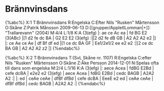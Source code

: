 # Brännvinsdans

{%abc%}
X:1
T:Brännvinsdans
R:Engelska
C:Efter Nils "Rusken" Mårtensson
O:Skåne
Z:Patrik Månsson 2009-06-13
D:[[grupper/AppletILomman|+]]: "Trallarevann" (2004)
M:4/4
L:1/8
K:A
(3(efg) |: ae ce Ac ea | fd BG E2 (3(ABc) |[1 d2 fe dc BA | G2 E2 E2  (3(efg) :|[2 d2 fe dB GB | A2 A2 A2 e2 |]
|: ce Ae ce Ae | df Bf df ed |[1 ce dc BA GF | Ee1/2e1/2 ee e2 e2 :|[2 ce dc BA GB | A2 A2 A2 z2 |]
{%endabc%}


{%abc%}
X:2
T:Brännvinsdans
T:(SvL Skåne nr. 1107)
R:Engelska
C:efter Nils "Rusken" Mårtensson
O:Skåne
Z:Åke Persson 2014-12-01
N:Spelas ofta till dans som engelska
M:2/4
L:1/16
K:A
(3(efg) |: aece Acea | fdBG E2Bd | cefe dcBA | e2e2 e2 (3(efg) |
           aece Acea | fdBG E2Bd | cedc BAGB | A2A2 A2 :|
   |: ed | ceAe ceAe | dfBf dfBd | cefe dcBA | EeeE e2 ed |
           ceAe ceAe | dfBf dfBd | cedc BAGB | A2A2 A2 :|
{%endabc%}
